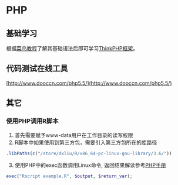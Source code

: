 # PHP

## 基础学习

根据[菜鸟教程](https://www.runoob.com/php/php-tutorial.html)了解其基础语法后即可学习[ThinkPHP框架](tp.md)。

## 代码测试在线工具

[http://www.dooccn.com/php5.5/](http://www.dooccn.com/php5.5/)

## 其它

### 使用PHP调用R脚本
1. 首先需要赋予www-data用户在工作目录的读写权限
2. R脚本中如果使用到第三方包，需要引入第三方包所在的库路径
```R
.libPaths(c("/store/dxliu/R/x86_64-pc-linux-gnu-library/3.6/"))
```
3. 使用PHP中的exec函数调用Linux命令, 返回结果解读参考[PHP手册](https://www.php.net/manual/zh/function.exec.php)
```PHP
exec("Rscript example.R", $output, $return_var);
```